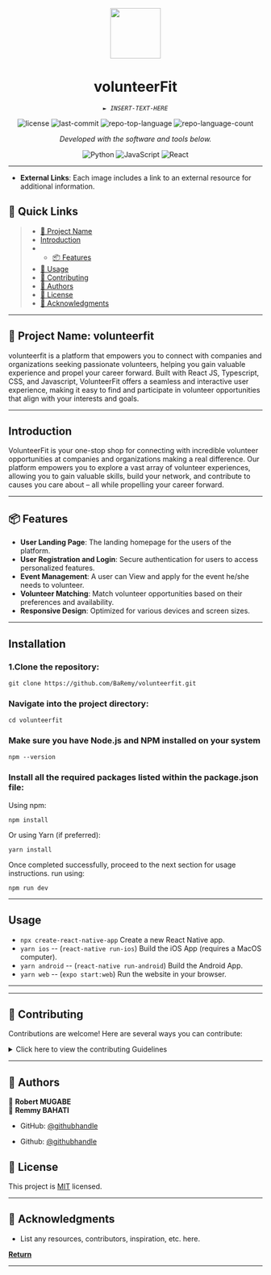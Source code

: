 <p align="center">
  <img src="https://cdn-icons-png.flaticon.com/512/6295/6295417.png" width="100" />
</p>
<p align="center">
    <h1 align="center">volunteerFit</h1>
</p>
<p align="center">
    <em><code>► INSERT-TEXT-HERE</code></em>
</p>
<p align="center">
	<img src="https://img.shields.io/github/license/BaRemy/volunteerfit?style=flat&color=0080ff" alt="license">
	<img src="https://img.shields.io/github/last-commit/BaRemy/volunteerfit?style=flat&logo=git&logoColor=white&color=0080ff" alt="last-commit">
	<img src="https://img.shields.io/github/languages/top/BaRemy/volunteerfit?style=flat&color=0080ff" alt="repo-top-language">
	<img src="https://img.shields.io/github/languages/count/BaRemy/volunteerfit?style=flat&color=0080ff" alt="repo-language-count">
<p>
<p align="center">
		<em>Developed with the software and tools below.</em>
</p>
<p align="center">
	<img src="https://img.shields.io/badge/Python-3776AB.svg?style=flat&logo=Python&logoColor=white" alt="Python">
	<img src="https://img.shields.io/badge/JavaScript-F7DF1E.svg?style=flat&logo=JavaScript&logoColor=black" alt="JavaScript">
	<img src="https://img.shields.io/badge/React-61DAFB.svg?style=flat&logo=React&logoColor=black" alt="React">
</p>

<hr>


- **External Links**: Each image includes a link to an external resource for additional information.

## 🔗 Quick Links

> - [📍 Project Name](#-project)
> - [Introduction](#-Introduction)
> - - [📦 Features](#-features)
> - [🧩 Usage](#-Usage)
> - [🤝 Contributing](#-contributing)
> - [🤝 Authors](#-Authors)
> - [📄 License](#-license)
> - [👏 Acknowledgments](#-acknowledgments)

---
## 📍 Project Name: volunteerfit
volunteerfit is a platform that empowers you to connect with companies and organizations seeking passionate volunteers, helping you gain valuable experience and propel your career forward. Built with React JS, Typescript, CSS, and Javascript, VolunteerFit offers a seamless and interactive user experience, making it easy to find and participate in volunteer opportunities that align with your interests and goals.

---


## Introduction
VolunteerFit is your one-stop shop for connecting with incredible volunteer opportunities at companies and organizations making a real difference.  Our platform empowers you to explore a vast array of volunteer experiences, allowing you to gain valuable skills, build your network, and contribute to causes you care about – all while propelling your career forward.

---

## 📦 Features

- **User Landing Page**: The landing homepage for the users of the platform.
- **User Registration and Login**: Secure authentication for users to access personalized features.
- **Event Management**: A user can View and apply for the event he/she needs to volunteer.
- **Volunteer Matching**: Match volunteer opportunities based on their preferences and availability.
- **Responsive Design**: Optimized for various devices and screen sizes.
---
## Installation
### 1.Clone the repository:
```
git clone https://github.com/BaRemy/volunteerfit.git
```
### Navigate into the project directory:
```
cd volunteerfit
```
### Make sure you have Node.js and NPM installed on your system 
```
npm --version
```
### Install all the required packages listed within the package.json file:
Using npm:
```
npm install
```
Or using Yarn (if preferred):
```
yarn install
```
Once completed successfully, proceed to the next section for usage instructions.
run using:
```
npm run dev
```
---
## Usage
- `npx create-react-native-app` Create a new React Native app.
- `yarn ios` -- (`react-native run-ios`) Build the iOS App (requires a MacOS computer).
- `yarn android` -- (`react-native run-android`) Build the Android App.
- `yarn web` -- (`expo start:web`) Run the website in your browser.
---
---
## 🤝 Contributing

Contributions are welcome! Here are several ways you can contribute:

<details closed>
    <summary>Click here to view the contributing Guidelines</summary>

1. **Fork the Repository**: Start by forking the project repository to your GitHub account.
2. **Clone Locally**: Clone the forked repository to your local machine using a Git client.
   ```sh
   git clone https://github.com/BaRemy/volunteerfit
   ```
3. **Create a New Branch**: Always work on a new branch, giving it a descriptive name.
   ```sh
   git checkout -b new-feature-x
   ```
4. **Make Your Changes**: Develop and test your changes locally.
5. **Commit Your Changes**: Commit with a clear message describing your updates.
   ```sh
   git commit -m 'Implemented new feature x.'
   ```
6. **Push to GitHub**: Push the changes to your forked repository.
   ```sh
   git push origin new-feature-x
   ```
7. **Submit a Pull Request**: Create a PR against the original project repository. Clearly describe the changes and their motivations.

Once your PR is reviewed and approved, it will be merged into the main branch.

</details>

---
<!-- AUTHORS -->

## 👥 Authors <a name="authors"></a>



👤 **Robert MUGABE**         
👤 **Remmy BAHATI**

- GitHub: [@githubhandle](https://github.com/mugabe-rob)

- Github:  [@githubhandle](https://github.com/BaRemy)


<!-- LICENSE -->

## 📝 License <a name="license"></a>

This project is [MIT](./LICENSE) licensed.


---

## 👏 Acknowledgments

- List any resources, contributors, inspiration, etc. here.

[**Return**](#-quick-links)

---
